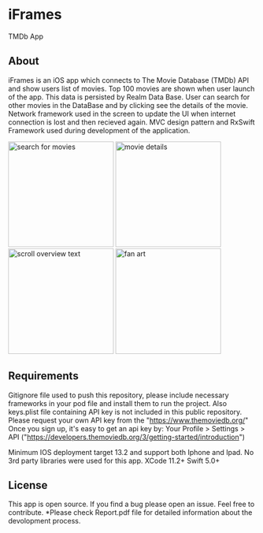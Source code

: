 # iFrames
TMDb App 

## About

iFrames is an iOS app which connects to The Movie Database (TMDb) API and show users list of movies. 
Top 100 movies are shown when user launch of the app. This data is persisted by Realm Data Base. 
User can search for other movies in the DataBase and by clicking see the details of the movie. 
Network framework used in the screen to update the UI when internet connection is lost and then recieved again.	
MVC design pattern and RxSwift Framework used during development of the application.    
	 
<img width="214" alt="search for movies" src="https://user-images.githubusercontent.com/32449276/89505800-da12f180-d7d2-11ea-9901-14707381383e.png"> <img width="214" alt="movie details" src="https://user-images.githubusercontent.com/32449276/89505809-de3f0f00-d7d2-11ea-9c06-4e17d808b83f.png"> <img width="214" alt="scroll overview text" src="https://user-images.githubusercontent.com/32449276/89505818-e0a16900-d7d2-11ea-921d-25be3296e5e2.png"> <img width="214" alt="fan art" src="https://user-images.githubusercontent.com/32449276/89506606-0d09b500-d7d4-11ea-84ab-79c3049803d0.png"> 

## Requirements

 Gitignore file used to push this repository, please include necessary frameworks in your pod file and install them to run the project. 
 Also keys.plist file containing API key is not included in this public repository. Please request your own API key from the "https://www.themoviedb.org/"
 Once you sign up, it's easy to get an api key by: Your Profile > Settings > API  ("https://developers.themoviedb.org/3/getting-started/introduction")
 
 Minimum IOS deployment target 13.2 and support both Iphone and Ipad. No 3rd party libraries were used for this app.
 XCode 11.2+ Swift 5.0+

## License

This app is open source. If you find a bug please open an issue. Feel free to contribute.
*Please check Report.pdf file for detailed information about the devolopment process. 
